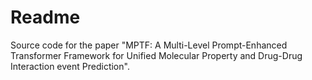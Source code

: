 # Readme

Source code for the paper "MPTF: A Multi-Level Prompt-Enhanced Transformer Framework for Unified Molecular Property and Drug-Drug Interaction event Prediction".
